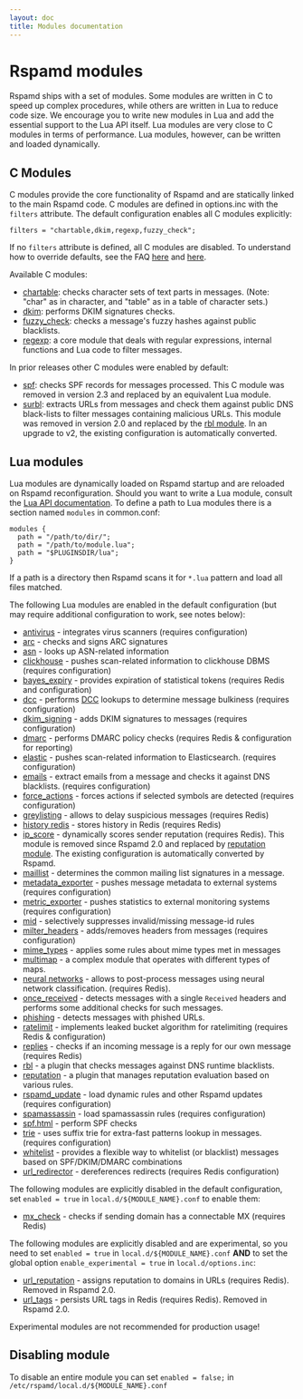 ```yaml
---
layout: doc
title: Modules documentation
---
```

# Rspamd modules

Rspamd ships with a set of modules. Some modules are written in C to speed up
complex procedures, while others are written in Lua to reduce code size.
We encourage you to write new modules in Lua and add the essential
support to the Lua API itself. Lua modules are very close to
C modules in terms of performance. Lua modules, however, can be written and loaded
dynamically.

## C Modules

C modules provide the core functionality of Rspamd and are statically linked to the
main Rspamd code. C modules are defined in options.inc with the `filters` attribute.
The default configuration enables all C modules explicitly:

~~~ucl
filters = "chartable,dkim,regexp,fuzzy_check";
~~~

If no `filters` attribute is defined, all C modules are disabled. To understand how to
override defaults, see the FAQ [here](faq.html#what-are-local-and-override-config-files)
and [here](faq.html#what-are-the-locald-and-overrided-directories).

Available C modules:

- [chartable](chartable.html): checks character sets of text parts in messages. (Note:
"char" as in character, and "table" as in a table of character sets.)
- [dkim](dkim.html): performs DKIM signatures checks.
- [fuzzy_check](fuzzy_check.html): checks a message's fuzzy hashes against public blacklists.
- [regexp](regexp.html): a core module that deals with regular expressions, internal
functions and Lua code to filter messages.

In prior releases other C modules were enabled by default:

- [spf](spf.html): checks SPF records for messages processed. This C module was removed in
version 2.3 and replaced by an equivalent Lua module.
- [surbl](surbl.html): extracts URLs from messages and check them against
public DNS black-lists to filter messages containing malicious URLs. This module was removed
in version 2.0 and replaced by the [rbl module](rbl.html). In an upgrade to v2, the existing
configuration is automatically converted.

## Lua modules

Lua modules are dynamically loaded on Rspamd startup and are reloaded on Rspamd
reconfiguration. Should you want to write a Lua module, consult the
[Lua API documentation](../lua/). To define a path to Lua modules there is a section
named `modules` in common.conf:

~~~ucl
modules {
  path = "/path/to/dir/";
  path = "/path/to/module.lua";
  path = "$PLUGINSDIR/lua";
}
~~~

If a path is a directory then Rspamd scans it for `*.lua` pattern and load all
files matched.

The following Lua modules are enabled in the default configuration (but may require additional configuration to work, see notes below):

- [antivirus](antivirus.html) - integrates virus scanners (requires configuration)
- [arc](arc.html) - checks and signs ARC signatures
- [asn](asn.html) - looks up ASN-related information
- [clickhouse](clickhouse.html) - pushes scan-related information to clickhouse DBMS (requires configuration)
- [bayes_expiry](bayes_expiry.html) - provides expiration of statistical tokens (requires Redis and configuration)
- [dcc](dcc.html) - performs [DCC](http://www.dcc-servers.net/dcc/) lookups to determine message bulkiness (requires configuration)
- [dkim_signing](dkim_signing.html) - adds DKIM signatures to messages (requires configuration)
- [dmarc](dmarc.html) - performs DMARC policy checks (requires Redis & configuration for reporting)
- [elastic](elastic.html) - pushes scan-related information to Elasticsearch. (requires configuration)
- [emails](emails.html) - extract emails from a message and checks it against DNS blacklists. (requires configuration)
- [force_actions](force_actions.html) - forces actions if selected symbols are detected (requires configuration)
- [greylisting](greylisting.html) - allows to delay suspicious messages (requires Redis)
- [history redis](history_redis.html) - stores history in Redis (requires Redis)
- [ip_score](ip_score.html) - dynamically scores sender reputation (requires Redis). This module is removed since Rspamd 2.0 and replaced by [reputation module](reputation.html). The existing configuration is automatically converted by Rspamd.
- [maillist](maillist.html) - determines the common mailing list signatures in a message.
- [metadata_exporter](metadata_exporter.html) - pushes message metadata to external systems (requires configuration)
- [metric_exporter](metric_exporter.html) - pushes statistics to external monitoring systems (requires configuration)
- [mid](mid.html) - selectively suppresses invalid/missing message-id rules
- [milter_headers](milter_headers.html) - adds/removes headers from messages (requires configuration)
- [mime_types](mime_types.html) - applies some rules about mime types met in messages
- [multimap](multimap.html) - a complex module that operates with different types of maps.
- [neural networks](neural.html) - allows to post-process messages using neural network classification. (requires Redis).
- [once_received](once_received.html) - detects messages with a single `Received` headers and performs some additional checks for such messages.
- [phishing](phishing.html) - detects messages with phished URLs.
- [ratelimit](ratelimit.html) - implements leaked bucket algorithm for ratelimiting (requires Redis & configuration)
- [replies](replies.html) - checks if an incoming message is a reply for our own message (requires Redis)
- [rbl](rbl.html) - a plugin that checks messages against DNS runtime blacklists.
- [reputation](reputation.html) - a plugin that manages reputation evaluation based on various rules.
- [rspamd_update](rspamd_update.html) - load dynamic rules and other Rspamd updates (requires configuration)
- [spamassassin](spamassassin.html) - load spamassassin rules (requires configuration)
- [spf.html](spf.html) - perform SPF checks
- [trie](trie.html) - uses suffix trie for extra-fast patterns lookup in messages. (requires configuration)
- [whitelist](whitelist.html) - provides a flexible way to whitelist (or blacklist) messages based on SPF/DKIM/DMARC combinations
- [url_redirector](url_redirector.html) - dereferences redirects (requires Redis configuration)

The following modules are explicitly disabled in the default configuration, set `enabled = true` in `local.d/${MODULE_NAME}.conf` to enable them:

- [mx_check](mx_check.html) - checks if sending domain has a connectable MX (requires Redis)

The following modules are explicitly disabled and are experimental, so you need to set `enabled = true` in `local.d/${MODULE_NAME}.conf` **AND** to set the global option `enable_experimental = true` in `local.d/options.inc`:

- [url_reputation](url_reputation.html) - assigns reputation to domains in URLs (requires Redis). Removed in Rspamd 2.0.
- [url_tags](url_tags.html) - persists URL tags in Redis (requires Redis). Removed in Rspamd 2.0.

Experimental modules are not recommended for production usage!

## Disabling module

To disable an entire module you can set `enabled = false;` in `/etc/rspamd/local.d/${MODULE_NAME}.conf`
